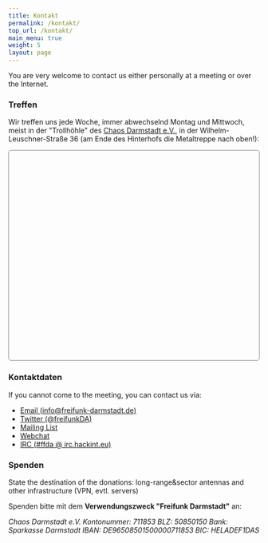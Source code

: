 ```yaml
---
title: Kontakt
permalink: /kontakt/
top_url: /kontakt/
main_menu: true
weight: 5
layout: page
---
```


You are very welcome to contact us either personally at a meeting or over the Internet.

### Treffen

Wir treffen uns jede Woche, immer abwechselnd Montag und Mittwoch, meist in der "Trollhöhle" des [Chaos Darmstadt e.V.](https://chaos-darmstadt.de/), in der  Wilhelm-Leuschner-Straße 36 (am Ende des Hinterhofs die Metaltreppe nach oben!):

<div id="map" style="height: 30em; border: 1px solid #888888; border-radius:5px; margin: 1em 0;"></div>

### Kontaktdaten

If you cannot come to the meeting, you can contact us via:</p>

* [Email (info@freifunk-darmstadt.de)](mailto:info@freifunk-darmstadt.de)
* [Twitter (@freifunkDA)](http://www.twitter.com/freifunkDA)
* [Mailing List](http://lists.freifunk.net/mailman/listinfo/darmstadt-freifunk.net)
* [Webchat](https://kthx.de:9090/?channels=ffda)
* [IRC (#ffda @ irc.hackint.eu)](irc://irc.hackint.eu/ffda)

### Spenden


State the destination of the donations: long-range&amp;sector antennas and other infrastructure (VPN, evtl. servers)

Spenden bitte mit dem <strong>Verwendungszweck "Freifunk Darmstadt"</strong> an:

<address>
Chaos Darmstadt e.V.
Kontonummer: 711853
BLZ: 50850150
Bank: Sparkasse Darmstadt
IBAN: DE96508501500000711853
BIC: HELADEF1DAS
</address>
